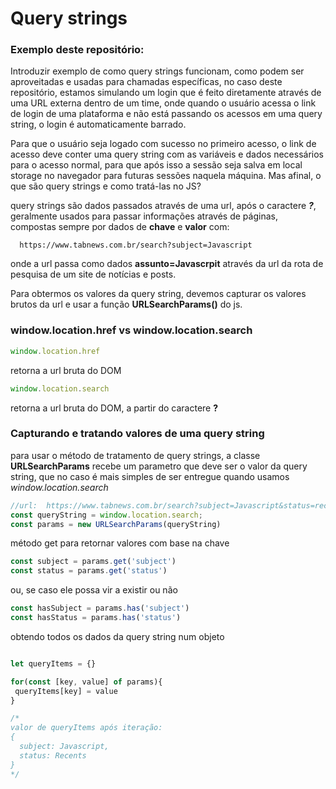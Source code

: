 # Query strings

### Exemplo deste repositório:
Introduzir exemplo de como query strings funcionam, como podem ser aproveitadas e usadas para chamadas específicas, no caso deste repositório, estamos simulando um login que é feito diretamente através de uma URL externa dentro de um time, onde quando o usuário acessa o link de login de uma plataforma e não está passando os acessos em uma query string, o login é automaticamente barrado.

Para que o usuário seja logado com sucesso no primeiro acesso, o link de acesso deve conter uma query string com as variáveis e dados necessários para o acesso normal, para que após isso a sessão seja salva em local storage no navegador para futuras sessões naquela máquina. Mas afinal, o que são query strings e como tratá-las no JS?

query strings são dados passados através de uma url, após o caractere __*?*__, geralmente usados para passar informações através de páginas, compostas sempre por dados de __chave__ e __valor__ com:

```
  https://www.tabnews.com.br/search?subject=Javascript
```

onde a url passa como dados __assunto=Javascrpit__ através da url da rota de pesquisa de um site de notícias e posts.

Para obtermos os valores da query string, devemos capturar os valores brutos da url e usar a função __URLSearchParams()__ do js.

### window.location.href vs window.location.search

```javascript
window.location.href
```
retorna a url bruta do DOM

```javascript
window.location.search
```
retorna a url bruta do DOM, a partir do caractere __?__

### Capturando e tratando valores de uma query string

para usar o método de tratamento de query strings, a classe __URLSearchParams__ recebe um parametro que deve ser o valor da query string, que no caso é mais simples de ser entregue quando usamos *window.location.search*

```javascript
//url:  https://www.tabnews.com.br/search?subject=Javascript&status=recents
const queryString = window.location.search;
const params = new URLSearchParams(queryString)
```
método get para retornar valores com base na chave

```javascript
const subject = params.get('subject') 
const status = params.get('status') 
```

ou, se caso ele possa vir a existir ou não
```javascript
const hasSubject = params.has('subject')
const hasStatus = params.has('status')
```

obtendo todos os dados da query string num objeto
```javascript

let queryItems = {}

for(const [key, value] of params){
 queryItems[key] = value
}

/*
valor de queryItems após iteração:
{
  subject: Javascript,
  status: Recents
}
*/
```




